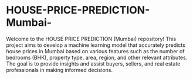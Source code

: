# HOUSE-PRICE-PREDICTION-Mumbai-
Welcome to the HOUSE PRICE PREDICTION (Mumbai) repository! This project aims to develop a machine learning model that accurately predicts house prices in Mumbai based on various features such as the number of bedrooms (BHK), property type, area, region, and other relevant attributes. The goal is to provide insights and assist buyers, sellers, and real estate professionals in making informed decisions.
